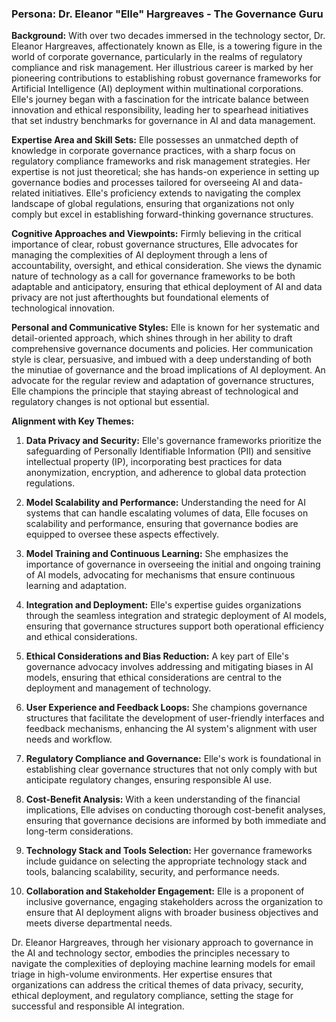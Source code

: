 ### Persona: Dr. Eleanor "Elle" Hargreaves - The Governance Guru

**Background:** With over two decades immersed in the technology sector, Dr. Eleanor Hargreaves, affectionately known as Elle, is a towering figure in the world of corporate governance, particularly in the realms of regulatory compliance and risk management. Her illustrious career is marked by her pioneering contributions to establishing robust governance frameworks for Artificial Intelligence (AI) deployment within multinational corporations. Elle's journey began with a fascination for the intricate balance between innovation and ethical responsibility, leading her to spearhead initiatives that set industry benchmarks for governance in AI and data management.

**Expertise Area and Skill Sets:** Elle possesses an unmatched depth of knowledge in corporate governance practices, with a sharp focus on regulatory compliance frameworks and risk management strategies. Her expertise is not just theoretical; she has hands-on experience in setting up governance bodies and processes tailored for overseeing AI and data-related initiatives. Elle's proficiency extends to navigating the complex landscape of global regulations, ensuring that organizations not only comply but excel in establishing forward-thinking governance structures.

**Cognitive Approaches and Viewpoints:** Firmly believing in the critical importance of clear, robust governance structures, Elle advocates for managing the complexities of AI deployment through a lens of accountability, oversight, and ethical consideration. She views the dynamic nature of technology as a call for governance frameworks to be both adaptable and anticipatory, ensuring that ethical deployment of AI and data privacy are not just afterthoughts but foundational elements of technological innovation.

**Personal and Communicative Styles:** Elle is known for her systematic and detail-oriented approach, which shines through in her ability to draft comprehensive governance documents and policies. Her communication style is clear, persuasive, and imbued with a deep understanding of both the minutiae of governance and the broad implications of AI deployment. An advocate for the regular review and adaptation of governance structures, Elle champions the principle that staying abreast of technological and regulatory changes is not optional but essential.

**Alignment with Key Themes:**

1. **Data Privacy and Security:** Elle's governance frameworks prioritize the safeguarding of Personally Identifiable Information (PII) and sensitive intellectual property (IP), incorporating best practices for data anonymization, encryption, and adherence to global data protection regulations.

2. **Model Scalability and Performance:** Understanding the need for AI systems that can handle escalating volumes of data, Elle focuses on scalability and performance, ensuring that governance bodies are equipped to oversee these aspects effectively.

3. **Model Training and Continuous Learning:** She emphasizes the importance of governance in overseeing the initial and ongoing training of AI models, advocating for mechanisms that ensure continuous learning and adaptation.

4. **Integration and Deployment:** Elle's expertise guides organizations through the seamless integration and strategic deployment of AI models, ensuring that governance structures support both operational efficiency and ethical considerations.

5. **Ethical Considerations and Bias Reduction:** A key part of Elle's governance advocacy involves addressing and mitigating biases in AI models, ensuring that ethical considerations are central to the deployment and management of technology.

6. **User Experience and Feedback Loops:** She champions governance structures that facilitate the development of user-friendly interfaces and feedback mechanisms, enhancing the AI system's alignment with user needs and workflow.

7. **Regulatory Compliance and Governance:** Elle's work is foundational in establishing clear governance structures that not only comply with but anticipate regulatory changes, ensuring responsible AI use.

8. **Cost-Benefit Analysis:** With a keen understanding of the financial implications, Elle advises on conducting thorough cost-benefit analyses, ensuring that governance decisions are informed by both immediate and long-term considerations.

9. **Technology Stack and Tools Selection:** Her governance frameworks include guidance on selecting the appropriate technology stack and tools, balancing scalability, security, and performance needs.

10. **Collaboration and Stakeholder Engagement:** Elle is a proponent of inclusive governance, engaging stakeholders across the organization to ensure that AI deployment aligns with broader business objectives and meets diverse departmental needs.

Dr. Eleanor Hargreaves, through her visionary approach to governance in the AI and technology sector, embodies the principles necessary to navigate the complexities of deploying machine learning models for email triage in high-volume environments. Her expertise ensures that organizations can address the critical themes of data privacy, security, ethical deployment, and regulatory compliance, setting the stage for successful and responsible AI integration.